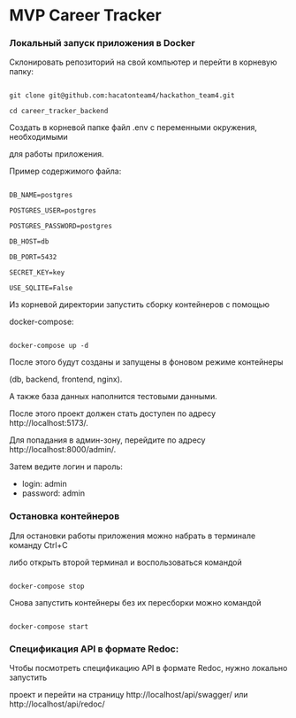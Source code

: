# MVP Career Tracker
  

### Локальный запуск приложения в Docker

  

Склонировать репозиторий на свой компьютер и перейти в корневую папку:

```

git clone git@github.com:hacatonteam4/hackathon_team4.git

cd career_tracker_backend

```

  

Создать в корневой папке файл .env с переменными окружения, необходимыми

для работы приложения.

  

Пример содержимого файла:

```

DB_NAME=postgres

POSTGRES_USER=postgres

POSTGRES_PASSWORD=postgres

DB_HOST=db

DB_PORT=5432

SECRET_KEY=key

USE_SQLITE=False

```

  

Из корневой директории запустить сборку контейнеров с помощью

docker-compose:

```

docker-compose up -d

```

После этого будут созданы и запущены в фоновом режиме контейнеры

(db, backend, frontend, nginx).

А также база данных наполнится тестовыми данными.


После этого проект должен стать доступен по адресу http://localhost:5173/.



Для попадания в админ-зону, перейдите по адресу http://localhost:8000/admin/.

Затем ведите логин и пароль:
- login: admin
- password: admin
  

### Остановка контейнеров

  

Для остановки работы приложения можно набрать в терминале команду Ctrl+C

либо открыть второй терминал и воспользоваться командой

```

docker-compose stop

```

Снова запустить контейнеры без их пересборки можно командой

```

docker-compose start

```

  

### Спецификация API в формате Redoc:

  

Чтобы посмотреть спецификацию API в формате Redoc, нужно локально запустить

проект и перейти на страницу http://localhost/api/swagger/ или http://localhost/api/redoc/
